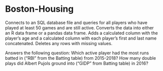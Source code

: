 # Boston-Housing
Connects to an SQL database file and queries for all players who have played at least 50 games and are still active.
Converts the data into either an R data frame or a pandas data frame.
Adds a calculated column with the player’s age and a calculated column with each player’s first and last name concatenated.
Deletes any rows with missing values.

Answers the following question:
Which active player had the most runs batted in (“RBI” from the Batting table) from 2015-2018?
How many double plays did Albert Pujols ground into (“GIDP” from Batting table) in 2016?
